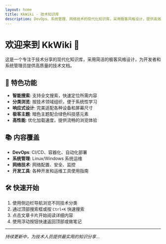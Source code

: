 ```yaml
---
layout: home
title: KkWiki - 技术知识库
description: DevOps、系统管理、网络技术的现代化知识库，采用极客风格设计，提供高效的技术文档检索和学习体验。
---
```


# 欢迎来到 KkWiki 🚀

这是一个专注于技术分享的现代化知识库，采用简洁的极客风格设计，为开发者和系统管理员提供高质量的技术文档。

## 🎯 特色功能

- **智能搜索**: 支持全文搜索，快速定位所需内容
- **分类浏览**: 按技术领域组织，便于系统性学习
- **响应式设计**: 完美适配各种设备和屏幕尺寸
- **极客主题**: 暗色主题配合绿色科技感元素
- **高性能**: 优化加载速度，提供流畅的浏览体验

## 📚 内容覆盖

- **DevOps**: CI/CD、容器化、自动化部署
- **系统管理**: Linux/Windows 系统运维
- **网络技术**: 网络配置、安全、监控
- **开发工具**: 各种开发和运维工具使用指南

## 🛠️ 快速开始

1. 使用侧边栏导航浏览不同技术分类
2. 通过顶部搜索框或按 `Ctrl+K` 快速搜索
3. 点击文章卡片开始阅读详细内容
4. 使用浮动按钮快速返回顶部或做笔记

---

*持续更新中，为技术人员提供最实用的知识分享...*